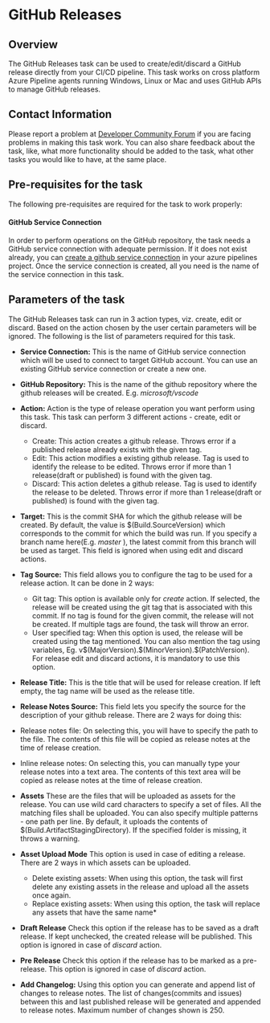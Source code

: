 # GitHub Releases

## Overview

The GitHub Releases task can be used to create/edit/discard a GitHub release directly from your CI/CD pipeline. This task works on cross platform Azure Pipeline agents running Windows, Linux or Mac and uses GitHub APIs to manage GitHub releases.

## Contact Information

Please report a problem at [Developer Community Forum](https://developercommunity.visualstudio.com/spaces/21/index.html) if you are facing problems in making this task work. You can also share feedback about the task, like, what more functionality should be added to the task, what other tasks you would like to have, at the same place.

## Pre-requisites for the task

The following pre-requisites are required for the task to work properly:

#### GitHub Service Connection

In order to perform operations on the GitHub repository, the task needs a GitHub service connection with adequate permission. If it does not exist already, you can [create a github service connection](https://aka.ms/AA3am5s) in your azure pipelines project. Once the service connection is created, all you need is the name of the service connection in this task.

## Parameters of the task

The GitHub Releases task can run in 3 action types, viz. create, edit or discard. Based on the action chosen by the user certain parameters will be ignored. The following is the list of parameters required for this task.

* **Service Connection:** This is the name of GitHub service connection which will be used to connect to target GitHub account. You can use an existing GitHub service connection or create a new one.

* **GitHub Repository:** This is the name of the github repository where the github releases will be created. E.g. *microsoft/vscode*

* **Action:** Action is the type of release operation you want perform using this task. This task can perform 3 different actions - create, edit or discard.

    * Create: This action creates a github release. Throws error if a published release already exists with the given tag.
    * Edit: This action modifies a existing github release. Tag is used to identify the release to be edited. Throws error if more than 1 release(draft or published) is found with the given tag.
    * Discard: This action deletes a github release. Tag is used to identify the release to be deleted. Throws error if more than 1 release(draft or published) is found with the given tag.

* **Target:** This is the commit SHA for which the github release will be created. By default, the value is $(Build.SourceVersion) which corresponds to the commit for which the build was run. If you specify a branch name here(E.g. *master* ), the latest commit from this branch will be used as target. This field is ignored when using edit and discard actions.

* **Tag Source:** This field allows you to configure the tag to be used for a release action. It can be done in 2 ways:

    * Git tag: This option is available only for *create* action. If selected, the release will be created using the git tag that is associated with this commit. If no tag is found for the given commit, the release will not be created. If multiple tags are found, the task will throw an error.
    * User specified tag: When this option is used, the release will be created using the tag mentioned. You can also mention the tag using variables, Eg. v\$(MajorVersion).\$(MinorVersion).\$(PatchVersion). For release edit and discard actions, it is mandatory to use this option.

* **Release Title:** This is the title that will be used for release creation. If left empty, the tag name will be used as the release title.

* **Release Notes Source:** This field lets you specify the source for the description of your github release. There are 2 ways for doing this:
* Release notes file: On selecting this, you will have to specify the path to the file. The contents of this file will be copied as release notes at the time of release creation.
* Inline release notes: On selecting this, you can manually type your release notes into a text area. The contents of this text area will be copied as release notes at the time of release creation.

* **Assets** These are the files that will be uploaded as assets for the release. You can use wild card characters to specify a set of files. All the matching files shall be uploaded. You can also specify multiple patterns - one path per line. By default, it uploads the contents of $(Build.ArtifactStagingDirectory). If the specified folder is missing, it throws a warning.

* **Asset Upload Mode** This option is used in case of editing a release. There are 2 ways in which assets can be uploaded.
    * Delete existing assets: When using this option, the task will first delete any existing assets in the release and upload all the assets once again.
    * Replace existing assets: When using this option, the task will replace any assets that have the same name*

* **Draft Release**  Check this option if the release has to be saved as a draft release. If kept unchecked, the created release will be published.  This option is ignored in case of *discard* action.

* **Pre Release** Check this option if the release has to be marked as a pre-release. This option is ignored in case of *discard* action.

* **Add Changelog:** Using this option you can generate and append list of changes to release notes. The list of changes(commits and issues) between this and last published release will be generated and appended to release notes. Maximum number of changes shown is 250.

